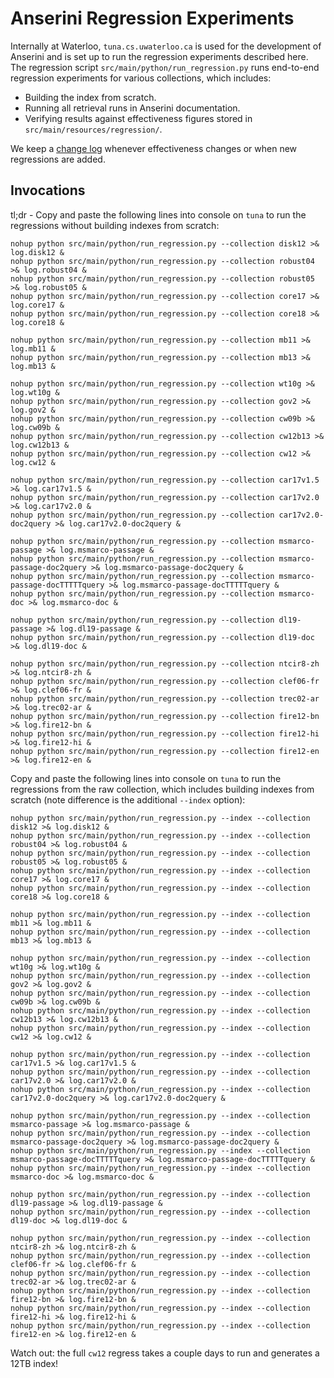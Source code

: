 # Anserini Regression Experiments

Internally at Waterloo, `tuna.cs.uwaterloo.ca` is used for the development of Anserini and is set up to run the regression experiments described here.
The regression script `src/main/python/run_regression.py` runs end-to-end regression experiments for various collections, which includes:

+ Building the index from scratch.
+ Running all retrieval runs in Anserini documentation.
+ Verifying results against effectiveness figures stored in `src/main/resources/regression/`.

We keep a [change log](regressions-log.md) whenever effectiveness changes or when new regressions are added.

## Invocations

tl;dr - Copy and paste the following lines into console on `tuna` to run the regressions without building indexes from scratch:

```
nohup python src/main/python/run_regression.py --collection disk12 >& log.disk12 &
nohup python src/main/python/run_regression.py --collection robust04 >& log.robust04 &
nohup python src/main/python/run_regression.py --collection robust05 >& log.robust05 &
nohup python src/main/python/run_regression.py --collection core17 >& log.core17 &
nohup python src/main/python/run_regression.py --collection core18 >& log.core18 &

nohup python src/main/python/run_regression.py --collection mb11 >& log.mb11 &
nohup python src/main/python/run_regression.py --collection mb13 >& log.mb13 &

nohup python src/main/python/run_regression.py --collection wt10g >& log.wt10g &
nohup python src/main/python/run_regression.py --collection gov2 >& log.gov2 &
nohup python src/main/python/run_regression.py --collection cw09b >& log.cw09b &
nohup python src/main/python/run_regression.py --collection cw12b13 >& log.cw12b13 &
nohup python src/main/python/run_regression.py --collection cw12 >& log.cw12 &

nohup python src/main/python/run_regression.py --collection car17v1.5 >& log.car17v1.5 &
nohup python src/main/python/run_regression.py --collection car17v2.0 >& log.car17v2.0 &
nohup python src/main/python/run_regression.py --collection car17v2.0-doc2query >& log.car17v2.0-doc2query &

nohup python src/main/python/run_regression.py --collection msmarco-passage >& log.msmarco-passage &
nohup python src/main/python/run_regression.py --collection msmarco-passage-doc2query >& log.msmarco-passage-doc2query &
nohup python src/main/python/run_regression.py --collection msmarco-passage-docTTTTTquery >& log.msmarco-passage-docTTTTTquery &
nohup python src/main/python/run_regression.py --collection msmarco-doc >& log.msmarco-doc &

nohup python src/main/python/run_regression.py --collection dl19-passage >& log.dl19-passage &
nohup python src/main/python/run_regression.py --collection dl19-doc >& log.dl19-doc &

nohup python src/main/python/run_regression.py --collection ntcir8-zh >& log.ntcir8-zh &
nohup python src/main/python/run_regression.py --collection clef06-fr >& log.clef06-fr &
nohup python src/main/python/run_regression.py --collection trec02-ar >& log.trec02-ar &
nohup python src/main/python/run_regression.py --collection fire12-bn >& log.fire12-bn &
nohup python src/main/python/run_regression.py --collection fire12-hi >& log.fire12-hi &
nohup python src/main/python/run_regression.py --collection fire12-en >& log.fire12-en &
```

Copy and paste the following lines into console on `tuna` to run the regressions from the raw collection, which includes building indexes from scratch (note difference is the additional `--index` option):

```
nohup python src/main/python/run_regression.py --index --collection disk12 >& log.disk12 &
nohup python src/main/python/run_regression.py --index --collection robust04 >& log.robust04 &
nohup python src/main/python/run_regression.py --index --collection robust05 >& log.robust05 &
nohup python src/main/python/run_regression.py --index --collection core17 >& log.core17 &
nohup python src/main/python/run_regression.py --index --collection core18 >& log.core18 &

nohup python src/main/python/run_regression.py --index --collection mb11 >& log.mb11 &
nohup python src/main/python/run_regression.py --index --collection mb13 >& log.mb13 &

nohup python src/main/python/run_regression.py --index --collection wt10g >& log.wt10g &
nohup python src/main/python/run_regression.py --index --collection gov2 >& log.gov2 &
nohup python src/main/python/run_regression.py --index --collection cw09b >& log.cw09b &
nohup python src/main/python/run_regression.py --index --collection cw12b13 >& log.cw12b13 &
nohup python src/main/python/run_regression.py --index --collection cw12 >& log.cw12 &

nohup python src/main/python/run_regression.py --index --collection car17v1.5 >& log.car17v1.5 &
nohup python src/main/python/run_regression.py --index --collection car17v2.0 >& log.car17v2.0 &
nohup python src/main/python/run_regression.py --index --collection car17v2.0-doc2query >& log.car17v2.0-doc2query &

nohup python src/main/python/run_regression.py --index --collection msmarco-passage >& log.msmarco-passage &
nohup python src/main/python/run_regression.py --index --collection msmarco-passage-doc2query >& log.msmarco-passage-doc2query &
nohup python src/main/python/run_regression.py --index --collection msmarco-passage-docTTTTTquery >& log.msmarco-passage-docTTTTTquery &
nohup python src/main/python/run_regression.py --index --collection msmarco-doc >& log.msmarco-doc &

nohup python src/main/python/run_regression.py --index --collection dl19-passage >& log.dl19-passage &
nohup python src/main/python/run_regression.py --index --collection dl19-doc >& log.dl19-doc &

nohup python src/main/python/run_regression.py --index --collection ntcir8-zh >& log.ntcir8-zh &
nohup python src/main/python/run_regression.py --index --collection clef06-fr >& log.clef06-fr &
nohup python src/main/python/run_regression.py --index --collection trec02-ar >& log.trec02-ar &
nohup python src/main/python/run_regression.py --index --collection fire12-bn >& log.fire12-bn &
nohup python src/main/python/run_regression.py --index --collection fire12-hi >& log.fire12-hi &
nohup python src/main/python/run_regression.py --index --collection fire12-en >& log.fire12-en &
```

Watch out: the full `cw12` regress takes a couple days to run and generates a 12TB index!
